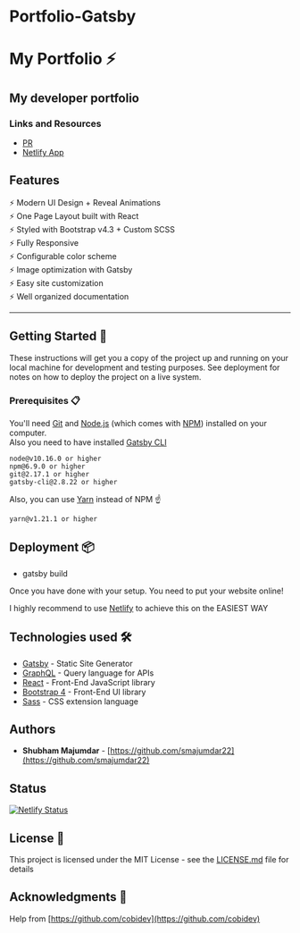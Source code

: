 # Portfolio-Gatsby

# My Portfolio ⚡️

## My developer portfolio

### Links and Resources

- [PR](https://github.com/smajumdar22/Portfolio-Gatsby/pull/1)
- [Netlify App](https://portfolio-sm.netlify.app)

## Features

⚡️ Modern UI Design + Reveal Animations\
⚡️ One Page Layout built with React\
⚡️ Styled with Bootstrap v4.3 + Custom SCSS\
⚡️ Fully Responsive\
⚡️ Configurable color scheme\
⚡️ Image optimization with Gatsby\
⚡️ Easy site customization\
⚡️ Well organized documentation

---

## Getting Started 🚀

These instructions will get you a copy of the project up and running on your local machine for development and testing purposes. See deployment for notes on how to deploy the project on a live system.

### Prerequisites 📋

You'll need [Git](https://git-scm.com) and [Node.js](https://nodejs.org/en/download/) (which comes with [NPM](http://npmjs.com)) installed on your computer.\
Also you need to have installed [Gatsby CLI](https://www.gatsbyjs.org/docs/quick-start/)

```
node@v10.16.0 or higher
npm@6.9.0 or higher
git@2.17.1 or higher
gatsby-cli@2.8.22 or higher
```

Also, you can use [Yarn](https://yarnpkg.com/) instead of NPM ☝️

```
yarn@v1.21.1 or higher
```

## Deployment 📦

- gatsby build

Once you have done with your setup. You need to put your website online!

I highly recommend to use [Netlify](https://netlify.com) to achieve this on the EASIEST WAY

## Technologies used 🛠️

- [Gatsby](https://www.gatsbyjs.org/) - Static Site Generator
- [GraphQL](https://graphql.org/) - Query language for APIs
- [React](https://es.reactjs.org/) - Front-End JavaScript library
- [Bootstrap 4](https://getbootstrap.com/docs/4.3/getting-started/introduction/) - Front-End UI library
- [Sass](https://sass-lang.com/documentation) - CSS extension language

## Authors

- **Shubham Majumdar** - [https://github.com/smajumdar22](https://github.com/smajumdar22)

## Status

[![Netlify Status](https://shubhamportfoliogatsby.netlify.app)](https://shubhamportfoliogatsby.netlify.app)

## License 📄

This project is licensed under the MIT License - see the [LICENSE.md](LICENSE.md) file for details

## Acknowledgments 🎁

Help from [https://github.com/cobidev](https://github.com/cobidev)
